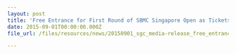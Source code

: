 ```yaml
---
layout: post
title: 'Free Entrance for First Round of SBMC Singapore Open as Tickets Go On Sale on The New Official Site'
date: 2015-09-01T00:00:00.000Z
file_url: /files/resources/news/20150901_sgc_media-release_free_entrance_for_first_round_of_smbc_singapore_open_2016.pdf

---
```

